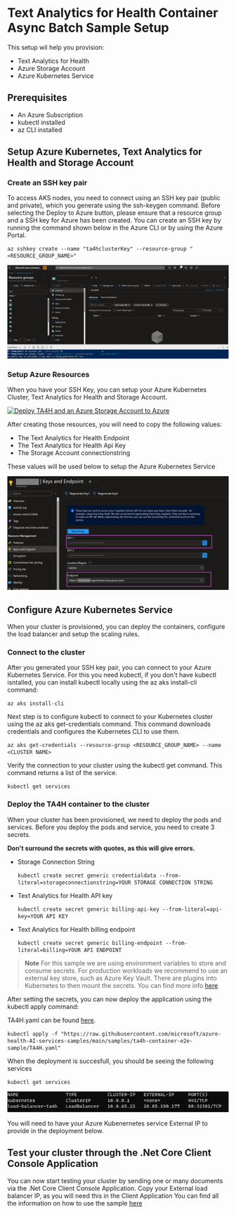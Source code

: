 # Text Analytics for Health Container Async Batch Sample Setup

This setup wil help you provision: 
- Text Analytics for Health
- Azure Storage Account
- Azure Kubernetes Service 

## Prerequisites
- An Azure Subscription
- kubectl installed 
- az CLI installed 

## Setup Azure Kubernetes, Text Analytics for Health and Storage Account

### Create an SSH key pair

To access AKS nodes, you need to connect using an SSH key pair (public and private), which you generate using the ssh-keygen command. Before selecting the Deploy to Azure button, please ensure that a resource group and a SSH key for Azure has been created. You can create an SSH key by running the command shown below in the Azure CLI or by using the Azure Portal.

```
az sshkey create --name "ta4hclusterKey" --resource-group "<RESOURCE_GROUP_NAME>"
```

!["A screenshot that shows how to generate the ssh key"](/media/text-analytics-for-health-batch-async/ssh.png)

### Setup Azure Resources

When you have your SSH Key, you can setup your Azure Kubernetes Cluster, Text Analytics for Health and Storage Account.

[![Deploy TA4H and an Azure Storage Account to Azure](https://aka.ms/deploytoazurebutton)](https://portal.azure.com/#create/Microsoft.Template/uri/https%3A%2F%2Fraw.githubusercontent.com%2Fmicrosoft%2Fazure-health-AI-services-samples%2Fmain%2Fsamples%2Fta4h-container-e2e-sample%2Fazuredeploy-kubernetes-and-services.json)



After creating those resources, you will need to copy the following values:
- The Text Analytics for Health Endpoint
- The Text Analytics for Health Api Key
- The Storage Account connectionstring

These values will be used below to setup the Azure Kubernetes Service

!["A screenshot of the TA4H endpoint end key"](/media/text-analytics-for-health-batch-async/ta4h-keys.png)


## Configure Azure Kubernetes Service

When your cluster is provisioned, you can deploy the containers, configure the load balancer and setup the scaling rules.

### Connect to the cluster

After you generated your SSH key pair, you can connect to your Azure Kubernetes Service.
For this you need kubectl, if you don't have kubectl isntalled, you can install kubectl locally using the az aks install-cli command:
```cli
az aks install-cli
```

Next step is to configure kubectl to connect to your Kubernetes cluster using the az aks get-credentials command. This command downloads credentials and configures the Kubernetes CLI to use them.

```cli
az aks get-credentials --resource-group <RESOURCE_GROUP_NAME> --name <CLUSTER NAME>
```

Verify the connection to your cluster using the kubectl get command. This command returns a list of the service.

```cli
kubectl get services
```

### Deploy the TA4H container to the cluster

When your cluster has been provisioned, we need to deploy the pods and services.
Before you deploy the pods and service, you need to create 3 secrets.

**Don't surround the secrets with quotes, as this will give errors.**

- Storage Connection String
    ```cli
    kubectl create secret generic credentialdata --from-literal=storageconnectionstring=YOUR STORAGE CONNECTION STRING
    ```
- Text Analytics for Health API key
    ```cli
    kubectl create secret generic billing-api-key --from-literal=api-key=YOUR API KEY
    ```
- Text Analytics for Health billing endpoint
    ```cli
    kubectl create secret generic billing-endpoint --from-literal=billing=YOUR API ENDPOINT
    ```

> **Note**
> For this sample we are using environment variables to store and consume secrets. For production workloads we recommend to use an external key store, such as Azure Key Vault. There are plugins into Kubernetes to then mount the secrets. You can find more info [here](https://learn.microsoft.com/en-us/azure/aks/csi-secrets-store-driver)

After setting the secrets, you can now deploy the application using the kubectl apply command:

TA4H.yaml can be found [here](samples\ta4h-container-e2e-sample\TA4H.yaml).
```cli
kubectl apply -f "https://raw.githubusercontent.com/microsoft/azure-health-AI-services-samples/main/samples/ta4h-container-e2e-sample/TA4H.yaml"
```

When the deployment is succesfull, you should be seeing the following services

```cli
kubectl get services
```

!["A screenshot of the kubernetes services"](/media/text-analytics-for-health-batch-async/services.png)

You will need to have your Azure Kubenernetes service External IP to provide in the deployment below.

## Test your cluster through the .Net Core Client Console Application

You can now start testing your cluster by sending one or many documents via the .Net Core Client Console Application.
Copy your External load balancer IP, as you will need this in the Client Application
You can find all the  information on how to use the sample [here](Usage.md)



